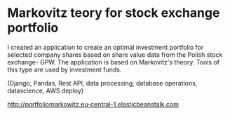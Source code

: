 # Markovitz teory for stock exchange portfolio

I created an application to create an optimal investment portfolio for selected company shares based on share value data from the Polish stock exchange- GPW. The application is based on Markovitz's theory. Tools of this type are used by investment funds.


(Django, Pandas, Rest API, data processing, database operations, datascience, AWS deploy)

http://portfoliomarkowitz.eu-central-1.elasticbeanstalk.com
